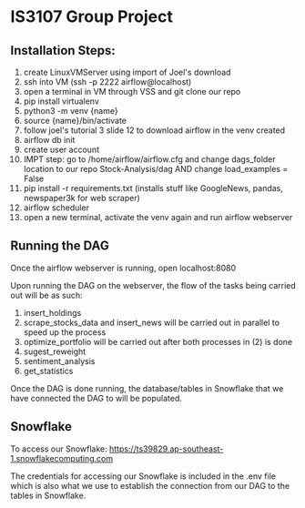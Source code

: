 # IS3107 Group Project

## Installation Steps:
1) create LinuxVMServer using import of Joel's download
2) ssh into VM (ssh -p 2222 airflow@localhost)
3) open a terminal in VM through VSS and git clone our repo
4) pip install virtualenv 
5) python3 -m venv {name}
6) source {name}/bin/activate
7) follow joel's tutorial 3 slide 12 to download airflow in the venv created 
8) airflow db init
9) create user account 
10) IMPT step: go to /home/airflow/airflow.cfg and change dags_folder location to our repo Stock-Analysis/dag AND change load_examples = False 
11) pip install -r requirements.txt (installs stuff like GoogleNews, pandas, newspaper3k for web scraper)
12) airflow scheduler 
13) open a new terminal, activate the venv again and run airflow webserver

## Running the DAG
Once the airflow webserver is running, open localhost:8080

Upon running the DAG on the webserver, the flow of the tasks being carried out will be as such:

1) insert_holdings
2) scrape_stocks_data and insert_news will be carried out in parallel to speed up the process
3) optimize_portfolio will be carried out after both processes in (2) is done
4) sugest_reweight
5) sentiment_analysis
6) get_statistics

Once the DAG is done running, the database/tables in Snowflake that we have connected the DAG to will be populated.

## Snowflake
To access our Snowflake:
https://ts39829.ap-southeast-1.snowflakecomputing.com

The credentials for accessing our Snowflake is included in the .env file which is also what we use to
establish the connection from our DAG to the tables in Snowflake.
